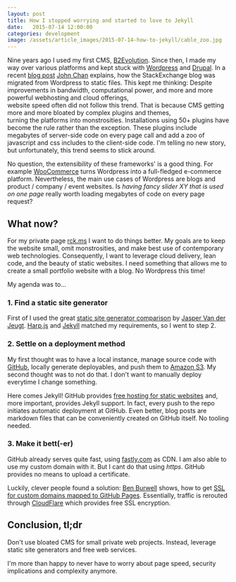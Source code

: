```yaml
---
layout: post
title: How I stopped worrying and started to love to Jekyll
date:   2015-07-14 12:00:00
categories: development
image: /assets/article_images/2015-07-14-how-to-jekyll/cable_zoo.jpg
---
```


Nine years ago I used my first CMS, [B2Evolution](https://en.wikipedia.org/wiki/B2evolution). Since then, I made my way over various 
platforms and kept stuck with [Wordpress](https://www.wordpress.org) and [Drupal](https://www.drupal.org). 
In a recent [blog post](http://blog.stackexchange.com/2015/07/how-we-built-our-blog/) [John Chan](http://blog.stackexchange.com/authors/jonhmchan/) explains, 
how the StackExchange blog was migrated from Wordpress to static files. This kept me thinking: 
Despite improvements in bandwidth, computational power, and more and more powerful webhosting and cloud offerings,  
website speed often did not follow this trend. That is because CMS getting more and more bloated by complex plugins and themes,  
turning the platforms into monstrosities. Installations using 50+ plugins have become the rule rather than the exception. 
These plugins include megabytes of server-side code on every page call and add a zoo of javascript and css includes to 
the client-side code. I'm telling no new story, but unfortunately, this trend seems to stick around.

No question, the extensibility of these frameworks' is a good thing. For example [WooCommerce](http://www.woothemes.com/woocommerce/) 
turns Wordpress into a full-fledged e-commerce platform. Nevertheless, the main use cases of Wordpress are blogs and 
product / company / event websites. Is *having fancy slider XY that is used on one page* really worth loading megabytes
of code on every page request?

## What now?

For my private page [rck.ms](https://rck.ms) I want to do things better. My goals are to keep the website small, omit monstrosities,
and make best use of contemporary web technologies. Consequently, I want to leverage cloud delivery, lean code,
and the beauty of static websites. I need something that allows me to create a small portfolio website with a blog. No Wordpress this time!

My agenda was to...

### 1. Find a static site generator

First of I used the great [static site generator comparison](https://github.com/jaspervdj/static-site-generator-comparison)
 by [Jasper Van der Jeugt](https://github.com/jaspervdj). [Harp.js](https://www.harpjs.com) and [Jekyll](http://jekyllrb.com) matched my requirements, so I went to step 2.
 
### 2. Settle on a deployment method

My first thought was to have a local instance, manage source code with [GitHub](https://www.github.com), locally 
generate deployables, and push them to [Amazon S3](http://aws.amazon.com/s3/).
 My second thought was to not do that. I don't want to manually deploy everytime I change something.
 
 Here comes Jekyll! GitHub provides [free hosting for static websites](https://pages.github.com) and, more important, provides Jekyll support.
 In fact, every push to the repo initiates automatic deployment at GitHub. Even better, blog posts are markdown files
 that can be conveniently created on GitHub itself. No tooling needed. 
 
### 3. Make it bett(-er)
 
GitHub already serves quite fast, using [fastly.com](https://www.fastly.com/customers/github) as CDN. I am also able to use
my custom domain with it. But I cant do that using *https*. GitHub provides no means to upload a certificate.
 
Luckily, clever people found a solution: [Ben Burwell](https://www.benburwell.com) shows, how to get [SSL for custom domains mapped to GitHub Pages](https://www.benburwell.com/posts/configuring-cloudflare-universal-ssl/). 
Essentially, traffic is rerouted through [CloudFlare](http://cloudflare.com) which provides free SSL encryption.

## Conclusion, tl;dr

Don't use bloated CMS for small private web projects. Instead, leverage static site generators and free web services.

I'm more than happy to never have to worry about page speed, security implications and complexity anymore.